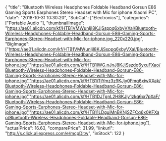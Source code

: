 {
	"title": "Bluetooth Wireless Headphones Foldable Headband Gorsun E86 Gaming Sports Earphones Stereo Headset with Mic for iphone Xiaomi PC",
	"date": "2018-10-31 10:30:20",
	"SubCat": ["Electronics"],
	"categories": ["Portable Audio "],
	"thumbnailImage": "https://ae01.alicdn.com/kf/HTB1VMWunIjI8KJjSsppq6xbyVXal/Bluetooth-Wireless-Headphones-Foldable-Headband-Gorsun-E86-Gaming-Sports-Earphones-Stereo-Headset-with-Mic-for-iphone.jpg_220x220.jpg",
	"BigImage": ["https://ae01.alicdn.com/kf/HTB1VMWunIjI8KJjSsppq6xbyVXal/Bluetooth-Wireless-Headphones-Foldable-Headband-Gorsun-E86-Gaming-Sports-Earphones-Stereo-Headset-with-Mic-for-iphone.jpg","https://ae01.alicdn.com/kf/HTB1lWG.nJnJ8KJjSszdq6yxuFXao/Bluetooth-Wireless-Headphones-Foldable-Headband-Gorsun-E86-Gaming-Sports-Earphones-Stereo-Headset-with-Mic-for-iphone.jpg","https://ae01.alicdn.com/kf/HTB1iTjYmz3z9KJjy0Fmq6xiwXXak/Bluetooth-Wireless-Headphones-Foldable-Headband-Gorsun-E86-Gaming-Sports-Earphones-Stereo-Headset-with-Mic-for-iphone.jpg","https://ae01.alicdn.com/kf/HTB1DJTgnL2H8KJjy1zkq6xr7pXaF/Bluetooth-Wireless-Headphones-Foldable-Headband-Gorsun-E86-Gaming-Sports-Earphones-Stereo-Headset-with-Mic-for-iphone.jpg","https://ae01.alicdn.com/kf/HTB11LDguiMnBKNjSZFCq6x0KFXao/Bluetooth-Wireless-Headphones-Foldable-Headband-Gorsun-E86-Gaming-Sports-Earphones-Stereo-Headset-with-Mic-for-iphone.jpg"],
	"actualPrice": 16.63,
	"comparePrice": 31.99,
	"linkurl": "http://s.click.aliexpress.com/e/mcpDitw",
	"inStock": 122
}
